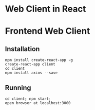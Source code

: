 # Web Client in React

# Frontend Web Client
## Installation
```
npm install create-react-app -g
create-react-app client
cd client
npm install axios --save
```
## Running
```
cd client; npm start;
open browser at localhost:3000
```
